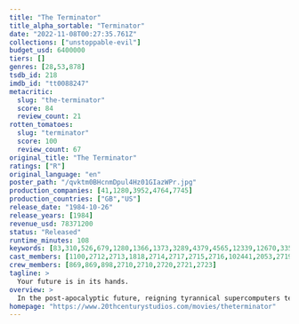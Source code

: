 ```yaml
---
title: "The Terminator"
title_alpha_sortable: "Terminator"
date: "2022-11-08T00:27:35.761Z"
collections: ["unstoppable-evil"]
budget_usd: 6400000
tiers: []
genres: [28,53,878]
tsdb_id: 218
imdb_id: "tt0088247"
metacritic:
  slug: "the-terminator"
  score: 84
  review_count: 21
rotten_tomatoes:
  slug: "terminator"
  score: 100
  review_count: 67
original_title: "The Terminator"
ratings: ["R"]
original_language: "en"
poster_path: "/qvktm0BHcnmDpul4Hz01GIazWPr.jpg"
production_companies: [41,1280,3952,4764,7745]
production_countries: ["GB","US"]
release_date: "1984-10-26"
release_years: [1984]
revenue_usd: 78371200
status: "Released"
runtime_minutes: 108
keywords: [83,310,526,679,1280,1366,1373,3289,4379,4565,12339,12670,33556,162484,175468,178657,208757,219404,253388,269233,285268,303361]
cast_members: [1100,2712,2713,1818,2714,2717,2715,2716,102441,2053,2719]
crew_members: [869,869,898,2710,2710,2720,2721,2723]
tagline: >
  Your future is in its hands.
overview: >
  In the post-apocalyptic future, reigning tyrannical supercomputers teleport a cyborg assassin known as the "Terminator" back to 1984 to kill Sarah Connor, whose unborn son is destined to lead insurgents against 21st century mechanical hegemony. Meanwhile, the human-resistance movement dispatches a lone warrior to safeguard Sarah. Can he stop the virtually indestructible killing machine?
homepage: "https://www.20thcenturystudios.com/movies/theterminator"
---
```

